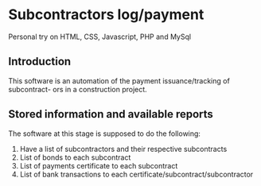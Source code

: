 # Subcontractors log/payment
Personal try on HTML, CSS, Javascript, PHP and MySql
## Introduction
This software is an automation of the payment issuance/tracking of subcontract-
ors in a construction project.
## Stored information and available reports
The software at this stage is supposed to do the following:
1. Have a list of subcontractors and their respective subcontracts
2. List of bonds to each subcontract
3. List of payments certificate to each subcontract
4. List of bank transactions to each certificate/subcontract/subcontractor